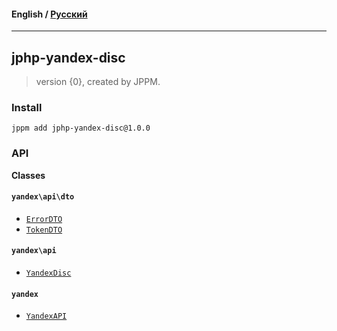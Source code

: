 #### **English** / [Русский](README.ru.md)

---

## jphp-yandex-disc
> version {0}, created by JPPM.


### Install
```
jppm add jphp-yandex-disc@1.0.0
```

### API
**Classes**

#### `yandex\api\dto`

- [`ErrorDTO`](https://github.com/silentdeath76/jphp-yandex-disc/blob/master/api-docs/classes/yandex/api/dto/ErrorDTO.md)
- [`TokenDTO`](https://github.com/silentdeath76/jphp-yandex-disc/blob/master/api-docs/classes/yandex/api/dto/TokenDTO.md)

#### `yandex\api`

- [`YandexDisc`](https://github.com/silentdeath76/jphp-yandex-disc/blob/master/api-docs/classes/yandex/api/YandexDisc.md)

#### `yandex`

- [`YandexAPI`](https://github.com/silentdeath76/jphp-yandex-disc/blob/master/api-docs/classes/yandex/YandexAPI.md)